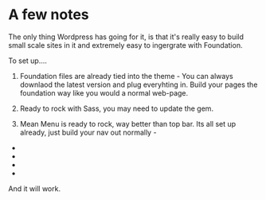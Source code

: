 A few notes
=========

The only thing Wordpress has going for it, is that it's really easy to build small scale sites in it and extremely easy to ingergrate with Foundation. 

To set up....

1. Foundation files are already tied into the theme - You can always downlaod the latest version and plug everyhting in. Build your pages the foundation way like you would a normal web-page. 

2. Ready to rock with Sass, you may need to update the gem.

3. Mean Menu is ready to rock, way better than top bar. Its all set up already, just build your nav out normally  -
<nav>
	<ul>
		<li></li>
		<li></li>
		<li></li>
		<li></li>
	</ul>
</nav>

And it will work. 